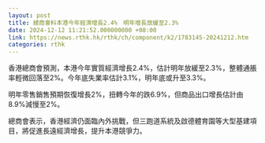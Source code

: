 ```yaml
---
layout: post
title: 總商會料本港今年經濟增長2.4%　明年增長放緩至2.3%
date: 2024-12-12 11:21:52.000000000 +08:00
link: https://news.rthk.hk/rthk/ch/component/k2/1783145-20241212.htm
categories: rthk
---
```


香港總商會預測，本港今年實質經濟增長2.4%，估計明年放緩至2.3%，整體通脹率輕微回落至2%。今年底失業率估計3.1%，明年底或升至3.3%。

明年零售銷售預期恢復增長2%，扭轉今年的跌6.9%，但商品出口增長估計由8.9%減慢至2%。

總商會表示，香港經濟仍面臨內外挑戰，但三跑道系統及啟德體育園等大型基建項目，將促進長遠經濟增長，提升本港競爭力。
